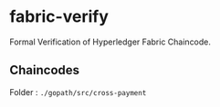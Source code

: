 # fabric-verify
Formal Verification of Hyperledger Fabric Chaincode. 

## Chaincodes 

Folder : ```./gopath/src/cross-payment```
